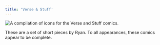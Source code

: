 ```yaml
---
title: 'Verse & Stuff'
---
```


![A compilation of icons for the Verse and Stuff comics.](/images/verse-and-stuff/versetitle.jpg)

These are a set of short pieces by Ryan. To all appearances, these comics appear to be complete.
